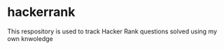 # hackerrank
This respository is used to track Hacker Rank questions solved using my own knwoledge 
